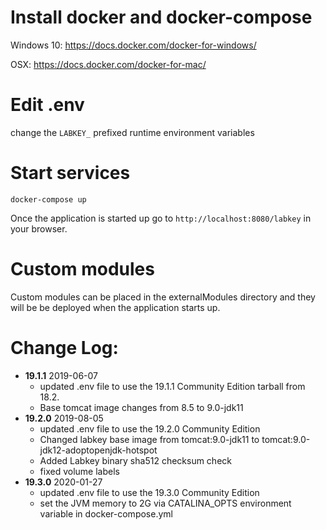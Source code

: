 # Install docker and docker-compose

Windows 10: https://docs.docker.com/docker-for-windows/

OSX: https://docs.docker.com/docker-for-mac/


# Edit .env
change the `LABKEY_` prefixed runtime environment variables

# Start services
```docker-compose up```

Once the application is started up go to `http://localhost:8080/labkey` in your browser.

# Custom modules
Custom modules can be placed in the externalModules directory and they will be be deployed when the application starts up.


# Change Log:
* **19.1.1** 2019-06-07
  * updated .env file to use the 19.1.1 Community Edition tarball from 18.2. 
  * Base tomcat image changes from 8.5 to 9.0-jdk11
* **19.2.0** 2019-08-05
  * updated .env file to use the 19.2.0 Community Edition
  * Changed labkey base image from tomcat:9.0-jdk11 to tomcat:9.0-jdk12-adoptopenjdk-hotspot
  * Added Labkey binary sha512 checksum check
  * fixed volume labels
* **19.3.0** 2020-01-27
  * updated .env file to use the 19.3.0 Community Edition
  * set the JVM memory to 2G via CATALINA_OPTS environment variable in docker-compose.yml
